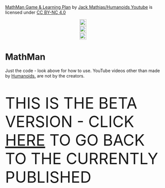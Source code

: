 <p xmlns:dct="http://purl.org/dc/terms/" xmlns:cc="http://creativecommons.org/ns#" class="license-text"><a rel="cc:attributionURL" property="dct:title" href="https://github.com/HumanoidsYoutube/MathMan/">MathMan Game & Learning Plan</a> by <a rel="cc:attributionURL dct:creator" property="cc:attributionName" href="https://github.com/HumanoidsYoutube/">Jack Mathias/Humanoids Youtube</a> is licensed under <a rel="license" href="https://creativecommons.org/licenses/by-nc/4.0">CC BY-NC 4.0</p>
<img style="height:22px!important;margin-left:auto;margin-right:auto;display:block;" src="https://mirrors.creativecommons.org/presskit/icons/cc.svg?ref=chooser-v1" /><img style="height:22px!important;margin-left:auto;margin-right:auto;display:block;" src="https://mirrors.creativecommons.org/presskit/icons/by.svg?ref=chooser-v1" /><img style="height:22px!important;margin-left:auto;margin-right:auto;display:block;" src="https://mirrors.creativecommons.org/presskit/icons/nc.svg?ref=chooser-v1" /></a>

# MathMan

Just the code - look above for how to use. YouTube videos other than made by <a href = 'https://www.youtube.com/channel/UCZGfr63PP6-j5yPVBDp9V9Q/featured?sub_confirmation=1'>Humanoids.</a> are not by the creators.

<p style = 'font-size: 50px;'>THIS IS THE BETA VERSION - CLICK <a href = 'https://github.com/HumanoidsYoutube/MathMan/tree/main'>HERE</a> TO GO BACK TO THE CURRENTLY PUBLISHED</p>
